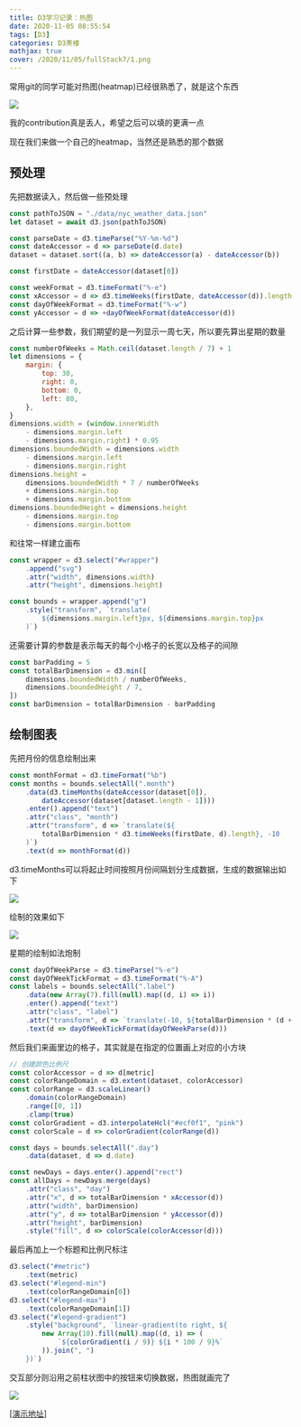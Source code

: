 ```yaml
---
title: D3学习记录：热图
date: 2020-11-05 08:55:54
tags: [D3]
categories: D3茶楼
mathjax: true
cover: /2020/11/05/fullStack7/1.png
---
```


常用git的同学可能对热图(heatmap)已经很熟悉了，就是这个东西

![](2.png)

我的contribution真是丢人，希望之后可以填的更满一点

现在我们来做一个自己的heatmap，当然还是熟悉的那个数据

## 预处理

先把数据读入，然后做一些预处理

```javascript
const pathToJSON = "./data/nyc_weather_data.json"
let dataset = await d3.json(pathToJSON)

const parseDate = d3.timeParse("%Y-%m-%d")
const dateAccessor = d => parseDate(d.date)
dataset = dataset.sort((a, b) => dateAccessor(a) - dateAccessor(b))

const firstDate = dateAccessor(dataset[0])

const weekFormat = d3.timeFormat("%-e")
const xAccessor = d => d3.timeWeeks(firstDate, dateAccessor(d)).length
const dayOfWeekFormat = d3.timeFormat("%-w")
const yAccessor = d => +dayOfWeekFormat(dateAccessor(d))
```

之后计算一些参数，我们期望的是一列显示一周七天，所以要先算出星期的数量

```javascript
const numberOfWeeks = Math.ceil(dataset.length / 7) + 1
let dimensions = {
    margin: {
        top: 30,
        right: 0,
        bottom: 0,
        left: 80,
    },
}
dimensions.width = (window.innerWidth 
    - dimensions.margin.left 
    - dimensions.margin.right) * 0.95
dimensions.boundedWidth = dimensions.width 
    - dimensions.margin.left 
    - dimensions.margin.right
dimensions.height = 
    dimensions.boundedWidth * 7 / numberOfWeeks 
    + dimensions.margin.top 
    + dimensions.margin.bottom
dimensions.boundedHeight = dimensions.height 
    - dimensions.margin.top 
    - dimensions.margin.bottom
```

和往常一样建立画布

```javascript
const wrapper = d3.select("#wrapper")
    .append("svg")
    .attr("width", dimensions.width)
    .attr("height", dimensions.height)

const bounds = wrapper.append("g")
    .style("transform", `translate(
        ${dimensions.margin.left}px, ${dimensions.margin.top}px
    )`)
```

还需要计算的参数是表示每天的每个小格子的长宽以及格子的间隙

```javascript
const barPadding = 5
const totalBarDimension = d3.min([
    dimensions.boundedWidth / numberOfWeeks,
    dimensions.boundedHeight / 7,
])
const barDimension = totalBarDimension - barPadding
```

## 绘制图表

先把月份的信息绘制出来

```javascript
const monthFormat = d3.timeFormat("%b")
const months = bounds.selectAll(".month")
    .data(d3.timeMonths(dateAccessor(dataset[0]), 
        dateAccessor(dataset[dataset.length - 1])))
    .enter().append("text")
    .attr("class", "month")
    .attr("transform", d => `translate(${
        totalBarDimension * d3.timeWeeks(firstDate, d).length}, -10
    )`)
    .text(d => monthFormat(d))
```

d3.timeMonths可以将起止时间按照月份间隔划分生成数据，生成的数据输出如下

![](3.png)

绘制的效果如下

![](4.png)

星期的绘制如法炮制

```javascript
const dayOfWeekParse = d3.timeParse("%-e")
const dayOfWeekTickFormat = d3.timeFormat("%-A")
const labels = bounds.selectAll(".label")
    .data(new Array(7).fill(null).map((d, i) => i))
    .enter().append("text")
    .attr("class", "label")
    .attr("transform", d => `translate(-10, ${totalBarDimension * (d + 0.5)})`)
    .text(d => dayOfWeekTickFormat(dayOfWeekParse(d))) 
```

然后我们来画里边的格子，其实就是在指定的位置画上对应的小方块

```javascript
// 创建颜色比例尺
const colorAccessor = d => d[metric]
const colorRangeDomain = d3.extent(dataset, colorAccessor)
const colorRange = d3.scaleLinear()
    .domain(colorRangeDomain)
    .range([0, 1])
    .clamp(true)
const colorGradient = d3.interpolateHcl("#ecf0f1", "pink")
const colorScale = d => colorGradient(colorRange(d))

const days = bounds.selectAll(".day")
    .data(dataset, d => d.date)

const newDays = days.enter().append("rect")
const allDays = newDays.merge(days)
    .attr("class", "day")
    .attr("x", d => totalBarDimension * xAccessor(d))
    .attr("width", barDimension)
    .attr("y", d => totalBarDimension * yAccessor(d))
    .attr("height", barDimension)
    .style("fill", d => colorScale(colorAccessor(d)))
```

最后再加上一个标题和比例尺标注

```javascript
d3.select("#metric")
    .text(metric)
d3.select("#legend-min")
    .text(colorRangeDomain[0])
d3.select("#legend-max")
    .text(colorRangeDomain[1])
d3.select("#legend-gradient")
    .style("background", `linear-gradient(to right, ${
        new Array(10).fill(null).map((d, i) => (
            `${colorGradient(i / 9)} ${i * 100 / 9}%`
        )).join(", ")
    })`)
```

交互部分则沿用之前柱状图中的按钮来切换数据，热图就画完了

![](1.png)

[[演示地址]](https://forever97.github.io/dataViz/fullStackD3/heatmap/)






